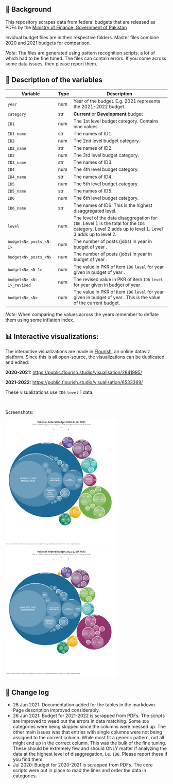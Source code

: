 ## :ledger: Background

This repository scrapes data from federal budgets that are released as PDFs by the [Ministry of Finance, Government of Pakistan](https://www.finance.gov.pk/)

Invidual budget files are in their respective folders. Master files combine 2020 and 2021 budgets for comparison.

*Note*: The files are generated using pattern recognition scripts, a lot of which had to be fine tuned. The files can contain errors. If you come across some data issues, then please report them.



## :floppy_disk: Description of the variables

| Variable | Type | Description | 
| --- | --- | --- |
| `year` | num | Year of the budget. E.g. 2021 represents the 2021-2022 budget. | 
| `category` | str | **Current** or **Development** budget | 
| `ID1` | num | The 1st level budget category. Contains nine values.  | 
| `ID1_name` | str | The names of ID1.  | 
| `ID2` | num | The 2nd level budget category. |
| `ID2_name` | str | The names of ID2.  | 
| `ID3` | num | The 3rd level budget category. |
| `ID3_name` | str | The names of ID3.  | 
| `ID4` | num | The 4th level budget category. |
| `ID4_name` | str | The names of ID4.  | 
| `ID5` | num | The 5th level budget category. |
| `ID5_name` | str | The names of ID5.  | 
| `ID6` | num | The 6th level budget category. |
| `ID6_name` | str | The names of ID6. This is the highest disaggregated level.  | 
| `level` | num | The level of the data disaggregation for `ID6`. Level 1 is the total for the `ID6` category. Level 2 adds up to level 1. Level 3 adds up to level 2. |
| `budget<N>_posts_<N-1>` | num | The number of posts (jobs) in year **<N-1>** in budget of year **<N>**.  | 
| `budget<N>_posts_<N>` | num | The number of posts (jobs) in year **<N>** in budget of year **<N>**.  | 
| `budget<N>_<N-1>` | num | The value in PKR of item `ID6` `level` for year **<N-1>** given in budget of year **<N>**.  | 
| `budget<N>_<N-1>_revised` | num | The revised value in PKR of item `ID6` `level` for year **<N-1>** given in budget of year **<N>**.  | 
| `budget<N>_<N>` | num | The value in PKR of item `ID6` `level` for year **<N>** given in budget of year **<N>**. This is the value of the current budget.  | 


*Note:* When comparing the values across the years remember to deflate them using some  inflation index.


## :bar_chart: Interactive visualizations:

The interactive visualizations are made in [Flourish](https://flourish.studio/), an online dataviz platform. Since this is all open-source, the visualizations can be duplicated and edited:

**2020-2021:** https://public.flourish.studio/visualisation/2841995/

**2021-2022:** https://public.flourish.studio/visualisation/6533369/


These visualizations use `ID6` `level` 1 data.

<br />

Screenshots:

<img src="screenshot_2020.png" height="400" title="2020_2021">   <img src="screenshot_2021.png" height="400" title="2021_2022">

## :pencil: Change log

* 28 Jun 2021: Documentation added for the tables in the markdown. Page description improved considerably.
* 26 Jun 2021: Budget for 2021-2022 is scrapped from PDFs. The scripts are improved to weed out the errors in data matching. Some `1D6` categories were being skipped since the columns were messed up. The other main issues was that entries with single columns were not being assigned to the correct column. While most fit a generic pattern, not all might end up in the correct column. This was the bulk of the fine tuning. These should be extremely few and should ONLY matter if analyzing the data at the highest level of disaggregation, i.e. `ID6`. Please report these if you find them.
* Jul 2020: Budget for 2020-2021 is scrapped from PDFs. The core scripts were put in place to read the lines and order the data in categories. 
